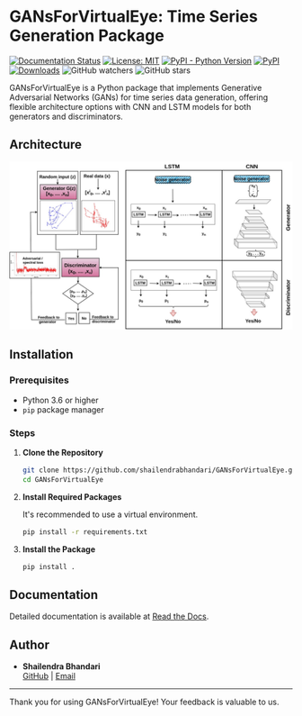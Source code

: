 # GANsForVirtualEye: Time Series Generation Package

[![Documentation Status](https://readthedocs.org/projects/gansforvirtualeye/badge/?version=latest)](https://gansforvirtualeye.readthedocs.io/en/latest/)
[![License: MIT](https://img.shields.io/badge/License-MIT-brightgreen)](https://github.com/shailendrabhandari/GANsForVirtualEye/blob/main/LICENSE)
[![PyPI - Python Version](https://img.shields.io/pypi/pyversions/GANsforVirtualEye)](https://pypi.org/project/GANsforVirtualEye/)
[![PyPI](https://img.shields.io/pypi/v/GANsforVirtualEye)](https://pypi.org/project/GANsforVirtualEye/)
[![Downloads](https://pepy.tech/badge/gansforvirtualeye)](https://pepy.tech/project/gansforvirtualeye)
![GitHub watchers](https://img.shields.io/github/watchers/shailendrabhandari/GANsForVirtualEye?style=social)
![GitHub stars](https://img.shields.io/github/stars/shailendrabhandari/GANsForVirtualEye?style=social)

GANsForVirtualEye is a Python package that implements Generative Adversarial Networks (GANs) for time series data generation, offering flexible architecture options with CNN and LSTM models for both generators and discriminators.

## Architecture

![GAN Architecture](https://raw.githubusercontent.com/shailendrabhandari/GANsForVirtualEye/main/gan_package/results/Class_GAN_Arc.jpg)

## Installation

### Prerequisites

- Python 3.6 or higher
- `pip` package manager

### Steps

1. **Clone the Repository**

   ```bash
   git clone https://github.com/shailendrabhandari/GANsForVirtualEye.git
   cd GANsForVirtualEye
   ```

2. **Install Required Packages**

   It's recommended to use a virtual environment.

   ```bash
   pip install -r requirements.txt
   ```

3. **Install the Package**

   ```bash
   pip install .
   ```

## Documentation

Detailed documentation is available at [Read the Docs](https://gansforvirtualeye.readthedocs.io/en/latest/).

## Author

- **Shailendra Bhandari**  
  [GitHub](https://github.com/shailendrabhandari) | [Email](mailto:shailendra.bhandari@oslomet.no)

---

Thank you for using GANsForVirtualEye! Your feedback is valuable to us.
